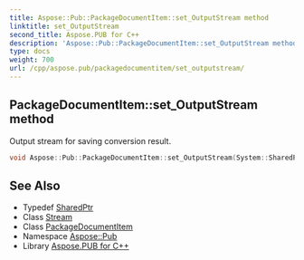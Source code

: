 ```yaml
---
title: Aspose::Pub::PackageDocumentItem::set_OutputStream method
linktitle: set_OutputStream
second_title: Aspose.PUB for C++
description: 'Aspose::Pub::PackageDocumentItem::set_OutputStream method. Output stream for saving conversion result in C++.'
type: docs
weight: 700
url: /cpp/aspose.pub/packagedocumentitem/set_outputstream/
---
```

## PackageDocumentItem::set_OutputStream method


Output stream for saving conversion result.

```cpp
void Aspose::Pub::PackageDocumentItem::set_OutputStream(System::SharedPtr<System::IO::Stream> value)
```

## See Also

* Typedef [SharedPtr](../../../system/sharedptr/)
* Class [Stream](../../../system.io/stream/)
* Class [PackageDocumentItem](../)
* Namespace [Aspose::Pub](../../)
* Library [Aspose.PUB for C++](../../../)
